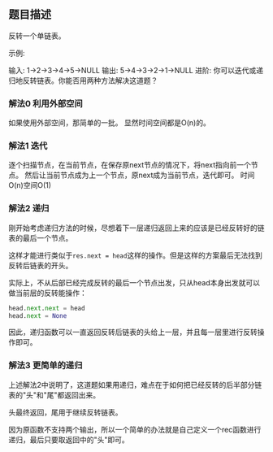 ## 题目描述
反转一个单链表。

示例:

输入: 1->2->3->4->5->NULL
输出: 5->4->3->2->1->NULL
进阶:
你可以迭代或递归地反转链表。你能否用两种方法解决这道题？

### 解法0 利用外部空间
如果使用外部空间，那简单的一批。
显然时间空间都是O(n)的。

### 解法1 迭代
逐个扫描节点，在当前节点，在保存原next节点的情况下，将next指向前一个节点。
然后让当前节点成为上一个节点，原next成为当前节点，迭代即可。
时间O(n)空间O(1)

### 解法2 递归
刚开始考虑递归方法的时候，尽想着下一层递归返回上来的应该是已经反转好的链表的最后一个节点。

这样才能进行类似于`res.next = head`这样的操作。但是这样的方案最后无法找到反转后链表的开头。

实际上，不从后部已经完成反转的最后一个节点出发，只从head本身出发就可以做当前层的反转能操作：
```python
head.next.next = head
head.next = None
```

因此，递归函数可以一直返回反转后链表的头给上一层，并且每一层里进行反转操作即可。

### 解法3 更简单的递归
上述解法2中说明了，这道题如果用递归，难点在于如何把已经反转的后半部分链表的"头"和"尾"都返回出来。

头最终返回，尾用于继续反转链表。

因为原函数不支持两个输出，所以一个简单的办法就是自己定义一个rec函数进行递归，最后只要取返回中的"头"即可。